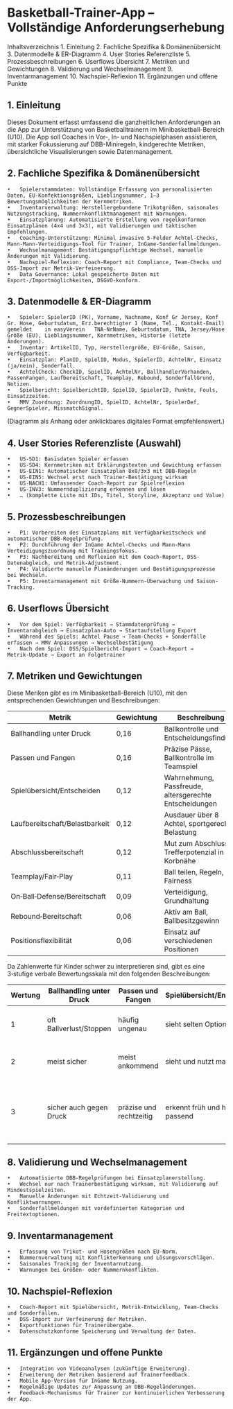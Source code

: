# Basketball-Trainer-App – Vollständige Anforderungserhebung
Inhaltsverzeichnis
	1.	Einleitung
	2.	Fachliche Spezifika & Domänenübersicht
	3.	Datenmodelle & ER-Diagramm
	4.	User Stories Referenzliste
	5.	Prozessbeschreibungen
	6.	Userflows Übersicht
	7.	Metriken und Gewichtungen
	8.	Validierung und Wechselmanagement
	9.	Inventarmanagement
	10.	Nachspiel-Reflexion
	11.	Ergänzungen und offene Punkte
## 1. Einleitung
Dieses Dokument erfasst umfassend die ganzheitlichen Anforderungen an die App zur Unterstützung von Basketballtrainern im Minibasketball-Bereich (U10). Die App soll Coaches in Vor-, In- und Nachspielphasen assistieren, mit starker Fokussierung auf DBB-Miniregeln, kindgerechte Metriken, übersichtliche Visualisierungen sowie Datenmanagement.
## 2. Fachliche Spezifika & Domänenübersicht
	•	Spielerstammdaten: Vollständige Erfassung von personalisierten Daten, EU-Konfektionsgrößen, Lieblingsnummer, 1–3 Bewertungsmöglichkeiten der Kernmetriken.
	•	Inventarverwaltung: Herstellergebundene Trikotgrößen, saisonales Nutzungstracking, Nummernkonfliktmanagement mit Warnungen.
	•	Einsatzplanung: Automatisierte Erstellung von regelkonformen Einsatzplänen (4x4 und 3x3), mit Validierungen und taktischen Empfehlungen.
	•	Coaching-Unterstützung: Minimal invasive 5-Felder Achtel-Checks, Mann-Mann-Verteidigungs-Tool für Trainer, InGame-Sonderfallmeldungen.
	•	Wechselmanagement: Bestätigungspflichtige Wechsel, manuelle Änderungen mit Validierung.
	•	Nachspiel-Reflexion: Coach-Report mit Compliance, Team-Checks und DSS-Import zur Metrik-Verfeinerung.
	•	Data Governance: Lokal gespeicherte Daten mit Export-/Importmöglichkeiten, DSGVO-konform.
## 3. Datenmodelle & ER-Diagramm
	•	Spieler: SpielerID (PK), Vorname, Nachname, Konf Gr Jersey, Konf Gr. Hose, Geburtsdatum, Erz.berechtigter 1 (Name, Tel., Kontakt-Email) 	gemeldet	in easyVerein	TNA-NrName, Geburtsdatum, TNA, Jersey/Hose Größe (EU), Lieblingsnummer, Kernmetriken, Historie (letzte Änderungen).
	•	Inventar: ArtikelID, Typ, Herstellergröße, EU-Größe, Saison, Verfügbarkeit.
	•	Einsatzplan: PlanID, SpielID, Modus, SpielerID, AchtelNr, Einsatz (ja/nein), Sonderfall.
	•	AchtelCheck: CheckID, SpielID, AchtelNr, BallhandlerVorhanden, PassenFangen, Laufbereitschaft, Teamplay, Rebound, SonderfallGrund, Notizen.
	•	Spielbericht: SpielberichtID, SpielID, SpielerID, Punkte, Fouls, Einsatzzeiten.
	•	MMV Zuordnung: ZuordnungID, SpielID, AchtelNr, SpielerDef, GegnerSpieler, MissmatchSignal.
(Diagramm als Anhang oder anklickbares digitales Format empfehlenswert.)
## 4. User Stories Referenzliste (Auswahl)
	•	US-SD1: Basisdaten Spieler erfassen
	•	US-SD4: Kernmetriken mit Erklärungstexten und Gewichtung erfassen
	•	US-EIN1: Automatischer Einsatzplan 8x8/3x3 mit DBB-Regeln
	•	US-EIN5: Wechsel erst nach Trainer-Bestätigung wirksam
	•	US-NACH1: Umfassender Coach-Report zur Spielreflexion
	•	US-INV3: Nummernduplizierung erkennen und lösen
	•	… (komplette Liste mit IDs, Titel, Storyline, Akzeptanz und Value)
## 5. Prozessbeschreibungen
	•	P1: Vorbereiten des Einsatzplans mit Verfügbarkeitscheck und automatischer DBB-Regelprüfung.
	•	P2: Durchführung der InGame Achtel-Checks und Mann-Mann Verteidigungszuordnung mit Trainingsfokus.
	•	P3: Nachbereitung und Reflexion mit dem Coach-Report, DSS-Datenabgleich, und Metrik-Adjustment.
	•	P4: Validierte manuelle Planänderungen und Bestätigungsprozesse bei Wechseln.
	•	P5: Inventarmanagement mit Größe-Nummern-Überwachung und Saison-Tracking.
## 6. Userflows Übersicht
	•	Vor dem Spiel: Verfügbarkeit → Stammdatenprüfung → Inventarabgleich → Einsatzplan-Auto → Startaufstellung Export
	•	Während des Spiels: Achtel Pause → Team-Checks + Sonderfälle erfassen → MMV Anpassungen → Wechselbestätigung
	•	Nach dem Spiel: DSS/Spielbericht-Import → Coach-Report → Metrik‑Update → Export an Folgetrainer
## 7. Metriken und Gewichtungen
Diese Meriken gibt es im Minibasketball-Bereich (U10), mit den entsprechenden Gewichtungen und Beschreibungen:

| Metrik | Gewichtung | Beschreibung |
|-------------------------------|------------|--------------------------------------------------|
| Ballhandling unter Druck	| 0,16	| Ballkontrolle und Entscheidungsfindung |
| Passen und Fangen                | 0,16       | Präzise Pässe, Ballkontrolle im Teamspiel        |
| Spielübersicht/Entscheiden       | 0,12       | Wahrnehmung, Passfreude, altersgerechte Entscheidungen |
| Laufbereitschaft/Belastbarkeit   | 0,12       | Ausdauer über 8 Achtel, sportgerechte Belastung  |
| Abschlussbereitschaft            | 0,12       | Mut zum Abschluss, Trefferpotenzial in Korbnähe  |
| Teamplay/Fair‑Play               | 0,11       | Ball teilen, Regeln, Fairness                    |
| On‑Ball‑Defense/Bereitschaft     | 0,09       | Verteidigung, Grundhaltung                       |
| Rebound‑Bereitschaft             | 0,06       | Aktiv am Ball, Ballbesitzgewinn                  |
| Positionsflexibilität            | 0,06       | Einsatz auf verschiedenen Positionen             |

Da Zahlenwerte für Kinder schwer zu interpretieren sind, gibt es eine 3‑stufige verbale Bewertungsskala mit den folgenden Beschreibungen:

| Wertung | Ballhandling unter Druck         | Passen und Fangen         | Spielübersicht/Entscheiden         | Teamplay/Fair‑Play         | On‑Ball‑Defense/Bereitschaft | Laufbereitschaft/Belastbarkeit | Rebound‑Bereitschaft | Positionsflexibilität                                                                 | Abschlussbereitschaft                                                                                                   |
|---------|----------------------------------|--------------------------|------------------------------------|----------------------------|-----------------------------|-------------------------------|---------------------|--------------------------------------------------------------------------------------|------------------------------------------------------------------------------------------------------------------------|
| 1       | oft Ballverlust/Stoppen          | häufig ungenau           | sieht selten Optionen              | braucht oft Erinnerung     | häufig zu spät              | braucht oft Pausen            | selten dabei        | nur in einem Bereich sicher                                                          | Zögert häufig, traut sich kaum, einfache Chancen werden selten genutzt.                                                 |
| 2       | meist sicher                     | meist ankommend          | sieht und nutzt manchmal           | hält meist ein             | meist präsent               | hält meist mit                | manchmal aktiv      | in beiden Bereichen grundlegend                                                      | Nimmt Abschlüsse manchmal, nutzt freie Korblagen und trifft solide.                                                     |
| 3       | sicher auch gegen Druck          | präzise und rechtzeitig  | erkennt früh und handelt passend   | ist Vorbild                | stabil und aufmerksam       | hält gut durch                | konsequent aktiv    | flexibel in beiden Bereichen, entsprechend der Mini‑Empfehlung ‚alle lernen alles‘ | Sucht aktiv Abschlusschancen, zeigt Mut und trifft oft unter Mini-Bedingungen (Korbnähe, einfache Situationen).         |

## 8. Validierung und Wechselmanagement
    •	Automatisierte DBB-Regelprüfungen bei Einsatzplanerstellung.
    •	Wechsel nur nach Trainerbestätigung wirksam, mit Validierung auf Mindestspielzeiten.
    •	Manuelle Änderungen mit Echtzeit-Validierung und Konfliktwarnungen.
    •	Sonderfallmeldungen mit vordefinierten Kategorien und Freitextoptionen.
## 9. Inventarmanagement
    •	Erfassung von Trikot- und Hosengrößen nach EU-Norm.
    •	Nummernverwaltung mit Konflikterkennung und Lösungsvorschlägen.
    •	Saisonales Tracking der Inventarnutzung.
    •	Warnungen bei Größen- oder Nummernkonflikten.
## 10. Nachspiel-Reflexion
    •	Coach-Report mit Spielübersicht, Metrik-Entwicklung, Team-Checks und Sonderfällen.
    •	DSS-Import zur Verfeinerung der Metriken.
    •	Exportfunktionen für Trainerübergabe.
    •	Datenschutzkonforme Speicherung und Verwaltung der Daten.
## 11. Ergänzungen und offene Punkte
    •	Integration von Videoanalysen (zukünftige Erweiterung).
    •	Erweiterung der Metriken basierend auf Trainerfeedback.
    •	Mobile App-Version für InGame Nutzung.
    •	Regelmäßige Updates zur Anpassung an DBB-Regeländerungen.
    •	Feedback-Mechanismus für Trainer zur kontinuierlichen Verbesserung der App. 